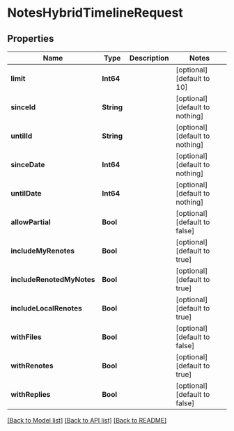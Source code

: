 # NotesHybridTimelineRequest


## Properties
Name | Type | Description | Notes
------------ | ------------- | ------------- | -------------
**limit** | **Int64** |  | [optional] [default to 10]
**sinceId** | **String** |  | [optional] [default to nothing]
**untilId** | **String** |  | [optional] [default to nothing]
**sinceDate** | **Int64** |  | [optional] [default to nothing]
**untilDate** | **Int64** |  | [optional] [default to nothing]
**allowPartial** | **Bool** |  | [optional] [default to false]
**includeMyRenotes** | **Bool** |  | [optional] [default to true]
**includeRenotedMyNotes** | **Bool** |  | [optional] [default to true]
**includeLocalRenotes** | **Bool** |  | [optional] [default to true]
**withFiles** | **Bool** |  | [optional] [default to false]
**withRenotes** | **Bool** |  | [optional] [default to true]
**withReplies** | **Bool** |  | [optional] [default to false]


[[Back to Model list]](../README.md#models) [[Back to API list]](../README.md#api-endpoints) [[Back to README]](../README.md)


